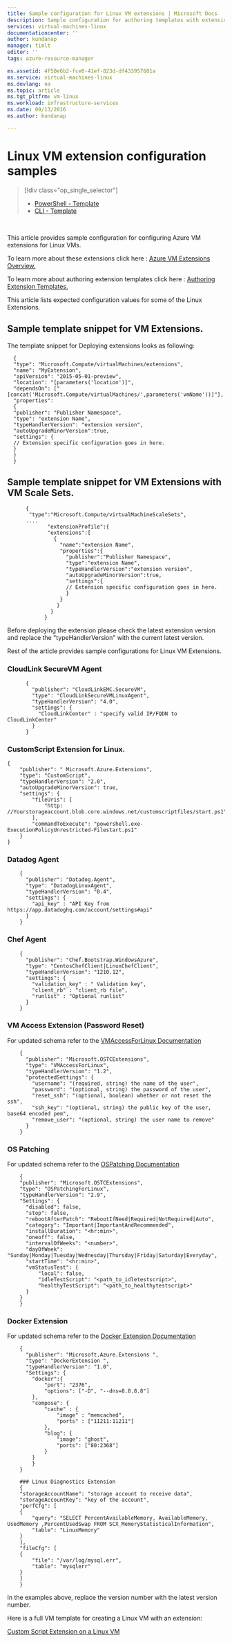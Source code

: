 ```yaml
---
title: Sample configuration for Linux VM extensions | Microsoft Docs
description: Sample configuration for authoring templates with extensions for Linux VMs
services: virtual-machines-linux
documentationcenter: ''
author: kundanap
manager: timlt
editor: ''
tags: azure-resource-manager

ms.assetid: 4f50e6b2-fce0-41ef-823d-df433957601a
ms.service: virtual-machines-linux
ms.devlang: na
ms.topic: article
ms.tgt_pltfrm: vm-linux
ms.workload: infrastructure-services
ms.date: 09/13/2016
ms.author: kundanap

---
```

# Linux VM extension configuration samples
> [!div class="op_single_selector"]
> * [PowerShell - Template](virtual-machines-windows-extensions-configuration-samples.md?toc=%2fazure%2fvirtual-machines%2fwindows%2ftoc.json)
> * [CLI - Template](virtual-machines-linux-extensions-configuration-samples.md?toc=%2fazure%2fvirtual-machines%2flinux%2ftoc.json)
> 
> 

<br>

This article provides sample configuration for configuring Azure VM extensions for Linux VMs.

To learn more about these extensions click here : [Azure VM Extensions Overview.](virtual-machines-windows-extensions-features.md?toc=%2fazure%2fvirtual-machines%2fwindows%2ftoc.json)

To learn more about authoring extension templates click here : [Authoring Extension Templates.](windows/extensions-authoring-templates.md?toc=%2fazure%2fvirtual-machines%2fwindows%2ftoc.json)

This article lists expected configuration values for some of the Linux Extensions.

## Sample template snippet for VM Extensions.
The template snippet for Deploying extensions looks as following:

      {
      "type": "Microsoft.Compute/virtualMachines/extensions",
      "name": "MyExtension",
      "apiVersion": "2015-05-01-preview",
      "location": "[parameters('location')]",
      "dependsOn": ["[concat('Microsoft.Compute/virtualMachines/',parameters('vmName'))]"],
      "properties":
      {
      "publisher": "Publisher Namespace",
      "type": "extension Name",
      "typeHandlerVersion": "extension version",
      "autoUpgradeMinorVersion":true,
      "settings": {
      // Extension specific configuration goes in here.
      }
      }
      }

## Sample template snippet for VM Extensions with VM Scale Sets.
          {
           "type":"Microsoft.Compute/virtualMachineScaleSets",
          ....
                 "extensionProfile":{
                 "extensions":[
                   {
                     "name":"extension Name",
                     "properties":{
                       "publisher":"Publisher Namespace",
                       "type":"extension Name",
                       "typeHandlerVersion":"extension version",
                       "autoUpgradeMinorVersion":true,
                       "settings":{
                       // Extension specific configuration goes in here.
                       }
                     }
                    }
                  }
                }

Before deploying the extension please check the latest extension version and replace the "typeHandlerVersion" with the current latest version.

Rest of the article provides sample configurations for Linux VM Extensions.

### CloudLink SecureVM Agent
          {
            "publisher": "CloudLinkEMC.SecureVM",
            "type": "CloudLinkSecureVMLinuxAgent",
            "typeHandlerVersion": "4.0",
            "settings": {
              "CloudLinkCenter" : "specify valid IP/FQDN to CloudLinkCenter"
            }
          }

### CustomScript Extension for Linux.
    {
        "publisher": " Microsoft.Azure.Extensions",
        "type": "CustomScript",
        "typeHandlerVersion": "2.0",
        "autoUpgradeMinorVersion": true,
        "settings": {
            "fileUris": [
                "http: //Yourstorageaccount.blob.core.windows.net/customscriptfiles/start.ps1"
            ],
            "commandToExecute": "powershell.exe-ExecutionPolicyUnrestricted-Filestart.ps1"
        }
    }


### Datadog Agent
        {
          "publisher": "Datadog.Agent",
          "type": "DatadogLinuxAgent",
          "typeHandlerVersion": "0.4",
          "settings": {
            "api_key" : "API Key from https://app.datadoghq.com/account/settings#api"
          }
        }

### Chef Agent
        {
          "publisher": "Chef.Bootstrap.WindowsAzure",
          "type": "CentosChefClient|LinuxChefClient",
          "typeHandlerVersion": "1210.12",
          "settings": {
            "validation_key" : " Validation key",
            "client_rb" : "client_rb file",
            "runlist" : "Optional runlist"
          }
        }

### VM Access Extension (Password Reset)
For updated schema refer to the [VMAccessForLinux Documentation](https://github.com/Azure/azure-linux-extensions/tree/master/VMAccess)

        {
          "publisher": "Microsoft.OSTCExtensions",
          "type": "VMAccessForLinux",
          "typeHandlerVersion": "1.2",
          "protectedSettings": {
            "username": "(required, string) the name of the user",
            "password": "(optional, string) the password of the user",
            "reset_ssh": "(optional, boolean) whether or not reset the ssh",
            "ssh_key": "(optional, string) the public key of the user, base64 encoded pem",
            "remove_user": "(optional, string) the user name to remove"
          }
        }

### OS Patching
For updated schema refer to the [OSPatching Documentation](https://github.com/Azure/azure-linux-extensions/tree/master/OSPatching)

        {
        "publisher": "Microsoft.OSTCExtensions",
        "type": "OSPatchingForLinux",
        "typeHandlerVersion": "2.9",
        "Settings": {
          "disabled": false,
          "stop": false,
          "rebootAfterPatch": "RebootIfNeed|Required|NotRequired|Auto",
          "category": "Important|ImportantAndRecommended",
          "installDuration": "<hr:min>",
          "oneoff": false,
          "intervalOfWeeks": "<number>",
          "dayOfWeek": "Sunday|Monday|Tuesday|Wednesday|Thursday|Friday|Saturday|Everyday",
          "startTime": "<hr:min>",
          "vmStatusTest": {
              "local": false,
              "idleTestScript": "<path_to_idletestscript>",
              "healthyTestScript": "<path_to_healthytestscript>"
          }
        }
        }

### Docker Extension
For updated schema refer to the [Docker Extension Documentation](https://github.com/Azure/azure-docker-extension/blob/master/README.md#1-configuration-schema)

        {
          "publisher": "Microsoft.Azure.Extensions ",
          "type": "DockerExtension ",
          "typeHandlerVersion": "1.0",
          "Settings": {
            "docker":{
                "port": "2376",
                "options": ["-D", "--dns=8.8.8.8"]
            },
            "compose": {
                "cache" : {
                    "image" : "memcached",
                    "ports" : ["11211:11211"]
                },
                "blog": {
                    "image": "ghost",
                    "ports": ["80:2368"]
                }
            }
            }
        }

        ### Linux Diagnostics Extension
        {
        "storageAccountName": "storage account to receive data",
        "storageAccountKey": "key of the account",
        "perfCfg": [
        {
            "query": "SELECT PercentAvailableMemory, AvailableMemory, UsedMemory ,PercentUsedSwap FROM SCX_MemoryStatisticalInformation",
            "table": "LinuxMemory"
        }
        ],
        "fileCfg": [
        {
            "file": "/var/log/mysql.err",
            "table": "mysqlerr"
        }
        ]
        }

In the examples above, replace the version number with the latest version number.

Here is a full VM template for creating a Linux VM with an extension:

[Custom Script Extension on a Linux VM](https://github.com/Azure/azure-quickstart-templates/blob/b1908e74259da56a92800cace97350af1f1fc32b/mongodb-on-ubuntu/azuredeploy.json/)

